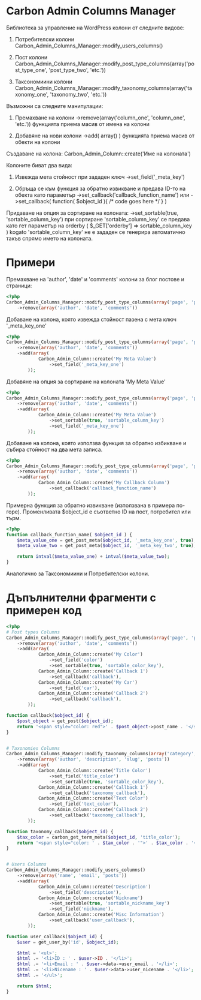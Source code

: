 Carbon Admin Columns Manager
============================

Библиотека за управление на WordPress колони от следните видове:
1. Потребителски колони
Carbon_Admin_Columns_Manager::modify_users_columns()

2. Пост колони
Carbon_Admin_Columns_Manager::modify_post_type_columns(array('post_type_one', 'post_type_two', 'etc.'))

3. Таксономиини колони
Carbon_Admin_Columns_Manager::modify_taxonomy_columns(array('taxonomy_one', 'taxonomy_two', 'etc.'))

Възможни са следните манипулации:
1. Премахване на колони
->remove(array('column_one', 'column_one', 'etc.'))
функцията приема масив от имена на колони

2. Добавяне на нови колони
->add( array() )
функцията приема масив от обекти на колони

Създаване на колона:
Carbon_Admin_Column::create('Име на колоната')

Колоните биват два вида:
1. Извежда мета стойност при зададен ключ
->set_field('_meta_key')

2. Обръща се към функция за обратно извикване и предава ID-то на обекта като параметър
->set_callback('callback_function_name')
или
->set_callback( function( $object_id ){ /* code goes here */ } )

Придаване на опция за сортиране на колоната:
->set_sortable(true, 'sortable_column_key')
при сортиране 'sortable_column_key' се предава като гет параметър на orderby ( $_GET['orderby'] => sortable_column_key )
kogato 'sortable_column_key' не е зададен се генерира автоматично такъв спрямо името на колоната.


Примери
=============

Премахване на 'author', 'date' и 'comments' колони за блог постове и страници:
```PHP
<?php
Carbon_Admin_Columns_Manager::modify_post_type_columns(array('page', 'post'))
	->remove(array('author', 'date', 'comments'))
```

Добаване на колона, която извежда стойност пазена с мета ключ '_meta_key_one'
```PHP
<?php
Carbon_Admin_Columns_Manager::modify_post_type_columns(array('page', 'post'))
	->remove(array('author', 'date', 'comments'))
	->add(array(
			Carbon_Admin_Column::create('My Meta Value')
				->set_field('_meta_key_one')
		));
```

Добавяне на опция за сортиране на колоната 'My Meta Value'
```PHP
<?php
Carbon_Admin_Columns_Manager::modify_post_type_columns(array('page', 'post'))
	->remove(array('author', 'date', 'comments'))
	->add(array(
			Carbon_Admin_Column::create('My Meta Value')
				->set_sortable(true, 'sortable_column_key')
				->set_field('_meta_key_one')
		));
```

Добаване на колона, която използва функция за обратно избикване и събира стойност на два мета записа.
```PHP
<?php
Carbon_Admin_Columns_Manager::modify_post_type_columns(array('page', 'post'))
	->remove(array('author', 'date', 'comments'))
	->add(array(
			Carbon_Admin_Column::create('My Callback Column')
				->set_callback('callback_function_name')
		));
```

Примерна функция за обратно извикване (използвана в примера по-горе).
Променливата $object_id е съответно ID на пост, потребител или търм.
```PHP
<?php
function callback_function_name( $object_id ) {
	$meta_value_one = get_post_meta($object_id, '_meta_key_one', true);
	$meta_value_two = get_post_meta($object_id, '_meta_key_two', true);

	return intval($meta_value_one) + intval($meta_value_two);
}
```

Аналогично за Таксономиини и Потребителски колони.


Дъпълнителни фрагменти с примерен код
=============

```PHP
<?php
# Post types Columns
Carbon_Admin_Columns_Manager::modify_post_type_columns(array('page', 'post'))
	->remove(array('author', 'date', 'comments'))
	->add(array(
			Carbon_Admin_Column::create('My Color')
				->set_field('color')
				->set_sortable(true, 'sortable_color_key'),
			Carbon_Admin_Column::create('Callback 1')
				->set_callback('callback'),
			Carbon_Admin_Column::create('My Car')
				->set_field('car'),
			Carbon_Admin_Column::create('Callback 2')
				->set_callback('callback'),
		));

function callback($object_id) {
	$post_object = get_post($object_id);
	return '<span style="color: red">' . $post_object->post_name . '</span>';
}


# Taxonomies Columns 
Carbon_Admin_Columns_Manager::modify_taxonomy_columns(array('category', 'post_tag'))
	->remove(array('author', 'description', 'slug', 'posts'))
	->add(array(
			Carbon_Admin_Column::create('Title Color')
				->set_field('title_color')
				->set_sortable(true, 'sortable_color_key'),
			Carbon_Admin_Column::create('Callback 1')
				->set_callback('taxonomy_callback'),
			Carbon_Admin_Column::create('Text Color')
				->set_field('text_color'),
			Carbon_Admin_Column::create('Callback 2')
				->set_callback('taxonomy_callback'),
		));

function taxonomy_callback($object_id) {
	$tax_color = carbon_get_term_meta($object_id, 'title_color');
	return '<span style="color: ' . $tax_color . '">' . $tax_color . '</span>';
}


# Users Columns
Carbon_Admin_Columns_Manager::modify_users_columns()
	->remove(array('name', 'email', 'posts'))
	->add(array(
			Carbon_Admin_Column::create('Description')
				->set_field('description'),
			Carbon_Admin_Column::create('Nickname')
				->set_sortable(true, 'sortable_nickname_key')
				->set_field('nickname'),
			Carbon_Admin_Column::create('Misc Information')
				->set_callback('user_callback'),
		));

function user_callback($object_id) {
	$user = get_user_by('id', $object_id);

	$html = '<ul>';
	$html .= '<li>ID : ' . $user->ID . '</li>';
	$html .= '<li>Email : ' . $user->data->user_email . '</li>';
	$html .= '<li>Nicename : ' . $user->data->user_nicename . '</li>';
	$html .= '</ul>';

	return $html;
}
```